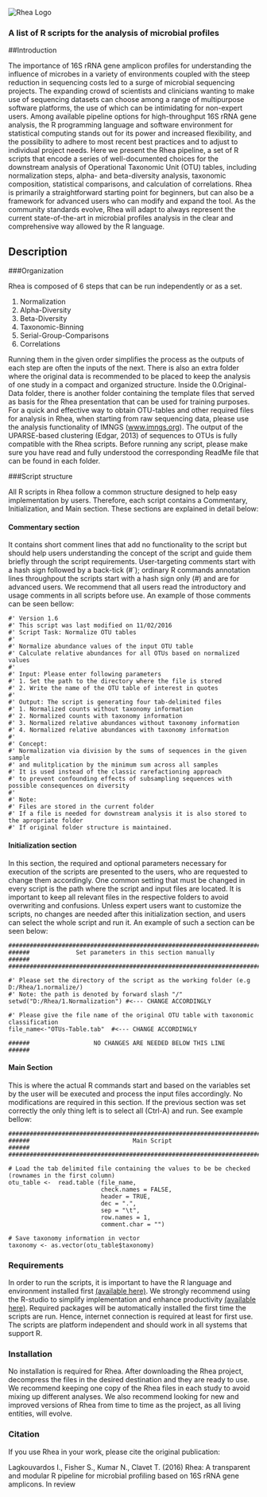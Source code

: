 ![Rhea Logo](http://i.imgur.com/jjLmZF5.png)

### A list of R scripts for the analysis of microbial profiles



##Introduction

The importance of 16S rRNA gene amplicon profiles for understanding the influence of microbes in a variety of environments coupled with the steep reduction in sequencing costs led to a surge of microbial sequencing projects. The expanding crowd of scientists and clinicians wanting to make use of sequencing datasets can choose among a range of multipurpose software platforms, the use of which can be intimidating for non-expert users. Among available pipeline options for high-throughput 16S rRNA gene analysis, the R programming language and software environment for statistical computing stands out for its power and increased flexibility, and the possibility to adhere to most recent best practices and to adjust to individual project needs. Here we present the Rhea pipeline, a set of R scripts that encode a series of well-documented choices for the downstream analysis of Operational Taxonomic Unit (OTU) tables, including normalization steps, alpha- and beta-diversity analysis, taxonomic composition, statistical comparisons, and calculation of correlations. Rhea is primarily a straightforward starting point for beginners, but can also be a framework for advanced users who can modify and expand the tool. As the community standards evolve, Rhea will adapt to always represent the current state-of-the-art in microbial profiles analysis in the clear and comprehensive way allowed by the R language.  

## Description

###Organization

Rhea is composed of 6 steps that can be run independently or as a set. 

1. Normalization
2. Alpha-Diversity
3. Beta-Diversity
4. Taxonomic-Binning
5. Serial-Group-Comparisons
6. Correlations

Running them in the given order simplifies the process as the outputs of each step are often the inputs of the next. There is also an extra folder where the original data is recommended to be placed to keep the analysis of one study in a compact and organized structure. Inside the 0.Original-Data folder, there is another folder containing the template files that served as basis for the Rhea presentation that can be used for training purposes. For a quick and effective way to obtain OTU-tables and other required files for analysis in Rhea, when starting from raw sequencing data, please use the analysis functionality of IMNGS (www.imngs.org). The output of the UPARSE-based clustering (Edgar, 2013) of sequences to OTUs is fully compatible with the Rhea scripts. Before running any script, please make sure you have read and fully understood the corresponding ReadMe file that can be found in each folder.

###Script structure

All R scripts in Rhea follow a common structure designed to help easy implementation by users. Therefore, each script contains a Commentary, Initialization, and Main section. These sections are explained in detail below:

#### Commentary section
It contains short comment lines that add no functionality to the script but should help users understanding the concept of the script and guide them briefly through the script requirements. User-targeting comments start with a hash sign followed by a back-tick (#`); ordinary R commands annotation lines throughpout the scripts start with a hash sign only (#) and are for advanced users. We recommend that all users read the introductory and usage comments in all scripts before use. An example of those comments can be seen bellow:

	#' Version 1.6
	#' This script was last modified on 11/02/2016
	#' Script Task: Normalize OTU tables
	#'
	#' Normalize abundance values of the input OTU table
	#' Calculate relative abundances for all OTUs based on normalized values
	#' 
	#' Input: Please enter following parameters
	#' 1. Set the path to the directory where the file is stored
	#' 2. Write the name of the OTU table of interest in quotes
	#' 
	#' Output: The script is generating four tab-delimited files
	#' 1. Normalized counts without taxonomy information
	#' 2. Normalized counts with taxonomy information
	#' 3. Normalized relative abundances without taxonomy information
	#' 4. Normalized relative abundances with taxonomy information
	#' 
	#' Concept:
	#' Normalization via division by the sums of sequences in the given sample
	#' and mulitplication by the minimum sum across all samples
	#' It is used instead of the classic rarefactioning approach
	#' to prevent confounding effects of subsampling sequences with possible consequences on diversity
	#' 
	#' Note:
	#' Files are stored in the current folder 
	#' If a file is needed for downstream analysis it is also stored to the apropriate folder
	#' If original folder structure is maintained.

#### Initialization section
In this section, the required and optional parameters necessary for execution of the scripts are presented to the users, who are requested to change them accordingly. One common setting that must be changed in every script is the path where the script and input files are located. It is important to keep all relevant files in the respective folders to avoid overwriting and confusions. Unless expert users want to customize the scripts, no changes are needed after this initialization section, and users can select the whole script and run it. An example of such a section can be seen below:

	##################################################################################
	######             Set parameters in this section manually                  ######
	##################################################################################
	
	#' Please set the directory of the script as the working folder (e.g D:/Rhea/1.normalize/)
	#' Note: the path is denoted by forward slash "/"
	setwd("D:/Rhea/1.Normalization") #<--- CHANGE ACCORDINGLY
	
	#' Please give the file name of the original OTU table with taxonomic classification 
	file_name<-"OTUs-Table.tab"  #<--- CHANGE ACCORDINGLY
	
	######                  NO CHANGES ARE NEEDED BELOW THIS LINE               ######

#### Main Section

This is where the actual R commands start and based on the variables set by the user will be executed and process the input files accordingly. No modifications are required in this section. If the previous section was set correctly the only thing left is to select all (Ctrl-A) and run. See example bellow:

	##################################################################################
	######                             Main Script                              ###### 
	##################################################################################
	
	# Load the tab delimited file containing the values to be be checked (rownames in the first column)
	otu_table <-  read.table (file_name,
	                          check.names = FALSE,
    	                      header = TRUE,
    	                      dec = ".",
    	                      sep = "\t",
    	                      row.names = 1,
    	                      comment.char = "")
	
	# Save taxonomy information in vector
	taxonomy <- as.vector(otu_table$taxonomy)

### Requirements
In order to run the scripts, it is important to have the R language and environment installed first [(available here)](https://www.r-project.org/ "R download site"). We strongly recommend using the R-studio to simplify implementation and enhance productivity [(available here)](https://www.rstudio.com/products/rstudio-desktop/ "R-studio download site"). Required packages will be automatically installed the first time the scripts are run. Hence, internet connection is required at least for first use. The scripts are platform independent and should work in all systems that support R.


### Installation
No installation is required for Rhea. After downloading the Rhea project, decompress the files in the desired destination and they are ready to use. We recommend keeping one copy of the Rhea files in each study to avoid mixing up different analyses. We also recommend looking for new and improved versions of Rhea from time to time as the project, as all living entities, will evolve. 

### Citation

If you use Rhea in your work, please cite the original publication:

Lagkouvardos I., Fisher S., Kumar N., Clavet T. (2016) Rhea: A transparent and modular R pipeline for microbial profiling based on 16S rRNA gene amplicons. In review
